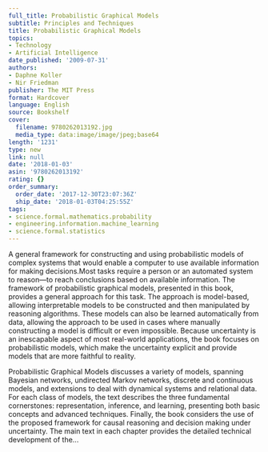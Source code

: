 ```yaml
---
full_title: Probabilistic Graphical Models
subtitle: Principles and Techniques
title: Probabilistic Graphical Models
topics:
- Technology
- Artificial Intelligence
date_published: '2009-07-31'
authors:
- Daphne Koller
- Nir Friedman
publisher: The MIT Press
format: Hardcover
language: English
source: Bookshelf
cover:
  filename: 9780262013192.jpg
  media_type: data:image/image/jpeg;base64
length: '1231'
type: new
link: null
date: '2018-01-03'
asin: '9780262013192'
rating: {}
order_summary:
  order_date: '2017-12-30T23:07:36Z'
  ship_date: '2018-01-03T04:25:55Z'
tags:
- science.formal.mathematics.probability
- engineering.information.machine_learning
- science.formal.statistics
---
```

A general framework for constructing and using probabilistic models of complex systems that would enable a computer to use available information for making decisions.Most tasks require a person or an automated system to reason—to reach conclusions based on available information. The framework of probabilistic graphical models, presented in this book, provides a general approach for this task. The approach is model-based, allowing interpretable models to be constructed and then manipulated by reasoning algorithms. These models can also be learned automatically from data, allowing the approach to be used in cases where manually constructing a model is difficult or even impossible. Because uncertainty is an inescapable aspect of most real-world applications, the book focuses on probabilistic models, which make the uncertainty explicit and provide models that are more faithful to reality.

Probabilistic Graphical Models discusses a variety of models, spanning Bayesian networks, undirected Markov networks, discrete and continuous models, and extensions to deal with dynamical systems and relational data. For each class of models, the text describes the three fundamental cornerstones: representation, inference, and learning, presenting both basic concepts and advanced techniques. Finally, the book considers the use of the proposed framework for causal reasoning and decision making under uncertainty. The main text in each chapter provides the detailed technical development of the...
